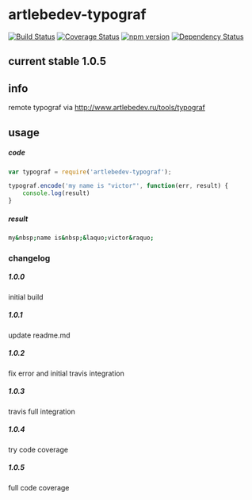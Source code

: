 # artlebedev-typograf

[![Build Status](https://travis-ci.org/spat-ne-hochu/artlebedev-typograf.svg?branch=master)](https://travis-ci.org/spat-ne-hochu/artlebedev-typograf)
[![Coverage Status](https://coveralls.io/repos/spat-ne-hochu/artlebedev-typograf/badge.svg?branch=master&service=github&r=1024)](https://coveralls.io/github/spat-ne-hochu/artlebedev-typograf?branch=master)
[![npm version](https://badge.fury.io/js/node-artlebedev-typograf.svg)](https://badge.fury.io/js/node-artlebedev-typograf)
[![Dependency Status](https://www.versioneye.com/user/projects/566ccc804e049b003b00085c/badge.svg?style=flat)](https://www.versioneye.com/user/projects/566ccc804e049b003b00085c)

## current stable 1.0.5

## info
remote typograf via <http://www.artlebedev.ru/tools/typograf>

## usage

##### code

```javascript
var typograf = require('artlebedev-typograf');

typograf.encode('my name is "victor"', function(err, result) {
    console.log(result)
}
```

##### result

```bash
my&nbsp;name is&nbsp;&laquo;victor&raquo;
```

### changelog
##### 1.0.0
initial build
##### 1.0.1
update readme.md
##### 1.0.2
fix error and initial travis integration
##### 1.0.3
travis full integration
##### 1.0.4
try code coverage
##### 1.0.5
full code coverage
